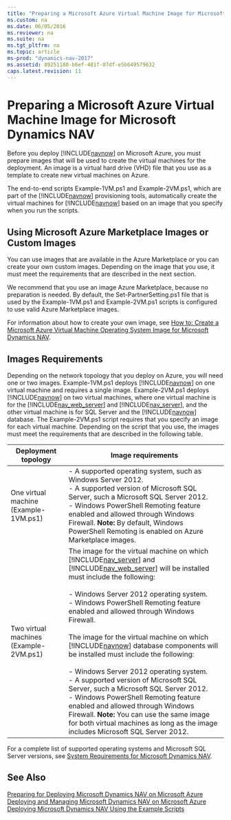 ```yaml
---
title: "Preparing a Microsoft Azure Virtual Machine Image for Microsoft Dynamics NAV"
ms.custom: na
ms.date: 06/05/2016
ms.reviewer: na
ms.suite: na
ms.tgt_pltfrm: na
ms.topic: article
ms-prod: "dynamics-nav-2017"
ms.assetid: 89251188-b6ef-481f-87df-e5b649579632
caps.latest.revision: 11
---
```

# Preparing a Microsoft Azure Virtual Machine Image for Microsoft Dynamics NAV
Before you deploy [!INCLUDE[navnow](includes/navnow_md.md)] on Microsoft Azure, you must prepare images that will be used to create the virtual machines for the deployment. An image is a virtual hard drive \(VHD\) file that you use as a template to create new virtual machines on Azure.  

 The end-to-end scripts Example-1VM.ps1 and Example-2VM.ps1, which are part of the [!INCLUDE[navnow](includes/navnow_md.md)] provisioning tools, automatically create the virtual machines for [!INCLUDE[navnow](includes/navnow_md.md)] based on an image that you specify when you run the scripts.  

## Using Microsoft Azure Marketplace Images or Custom Images  
 You can use images that are available in the Azure Marketplace or you can create your own custom images. Depending on the image that you use, it must meet the requirements that are described in the next section.  

 We recommend that you use an image Azure Marketplace, because no preparation is needed. By default, the Set-PartnerSetting.ps1 file that is used by the Example-1VM.ps1 and Example-2VM.ps1 scripts is configured to use valid Azure Marketplace images.  

 For information about how to create your own image, see [How to: Create a Microsoft Azure Virtual Machine Operating System Image for Microsoft Dynamics NAV](How%20to:%20Create%20a%20Microsoft%20Azure%20Virtual%20Machine%20Operating%20System%20Image%20for%20Microsoft%20Dynamics%20NAV.md).  

##  <a name="ImageRequirements"></a> Images Requirements  
 Depending on the network topology that you deploy on Azure, you will need one or two images. Example-1VM.ps1 deploys [!INCLUDE[navnow](includes/navnow_md.md)] on one virtual machine and requires a single image. Example-2VM.ps1 deploys [!INCLUDE[navnow](includes/navnow_md.md)] on two virtual machines, where one virtual machine is for the [!INCLUDE[nav_web_server](includes/nav_web_server_md.md)] and [!INCLUDE[nav_server](includes/nav_server_md.md)], and the other virtual machine is for SQL Server and the [!INCLUDE[navnow](includes/navnow_md.md)] database. The Example-2VM.ps1 script requires that you specify an image for each virtual machine. Depending on the script that you use, the images must meet the requirements that are described in the following table.  

|Deployment topology|Image requirements|  
|-------------------------|------------------------|  
|One virtual machine \(Example-1VM.ps1\)|-   A supported operating system, such as Windows Server 2012.<br />-   A supported version of Microsoft SQL Server, such a Microsoft SQL Server 2012.<br />-   Windows PowerShell Remoting feature enabled and allowed through Windows Firewall. **Note:**      By default, Windows PowerShell Remoting is enabled on Azure Marketplace images.|  
|Two virtual machines \(Example-2VM.ps1\)|The image for the virtual machine on which [!INCLUDE[nav_server](includes/nav_server_md.md)] and [!INCLUDE[nav_web_server](includes/nav_web_server_md.md)] will be installed must include the following:<br /><br /> -   Windows Server 2012 operating system.<br />-   Windows PowerShell Remoting feature enabled and allowed through Windows Firewall.<br /><br /> The image for the virtual machine on which [!INCLUDE[navnow](includes/navnow_md.md)] database components will be installed must include the following:<br /><br /> -   Windows Server 2012 operating system.<br />-   A supported version of Microsoft SQL Server, such a Microsoft SQL Server 2012.<br />-   Windows PowerShell Remoting feature enabled and allowed through Windows Firewall. **Note:**  You can use the same image for both virtual machines as long as the image includes Microsoft SQL Server 2012.|  

 For a complete list of supported operating systems and Microsoft SQL Server versions, see [System Requirements for Microsoft Dynamics NAV](System-Requirements-for-Microsoft-Dynamics-NAV.md).  

## See Also  
 [Preparing for Deploying Microsoft Dynamics NAV on Microsoft Azure](Preparing-for-Deploying-Microsoft-Dynamics-NAV-on-Microsoft-Azure.md)   
 [Deploying and Managing Microsoft Dynamics NAV on Microsoft Azure](Deploying-and-Managing-Microsoft-Dynamics-NAV-on-Microsoft-Azure.md)   
 [Deploying Microsoft Dynamics NAV Using the Example Scripts](Deploying-Microsoft-Dynamics-NAV-Using-the-Example-Scripts.md)
